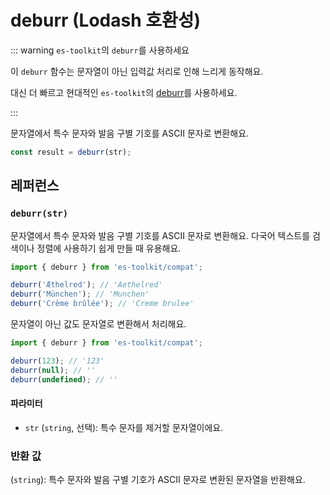 # deburr (Lodash 호환성)

::: warning `es-toolkit`의 `deburr`를 사용하세요

이 `deburr` 함수는 문자열이 아닌 입력값 처리로 인해 느리게 동작해요.

대신 더 빠르고 현대적인 `es-toolkit`의 [deburr](../../string/deburr.md)를 사용하세요.

:::

문자열에서 특수 문자와 발음 구별 기호를 ASCII 문자로 변환해요.

```typescript
const result = deburr(str);
```

## 레퍼런스

### `deburr(str)`

문자열에서 특수 문자와 발음 구별 기호를 ASCII 문자로 변환해요. 다국어 텍스트를 검색이나 정렬에 사용하기 쉽게 만들 때 유용해요.

```typescript
import { deburr } from 'es-toolkit/compat';

deburr('Æthelred'); // 'Aethelred'
deburr('München'); // 'Munchen'  
deburr('Crème brûlée'); // 'Creme brulee'
```

문자열이 아닌 값도 문자열로 변환해서 처리해요.

```typescript
import { deburr } from 'es-toolkit/compat';

deburr(123); // '123'
deburr(null); // ''
deburr(undefined); // ''
```

#### 파라미터

- `str` (`string`, 선택): 특수 문자를 제거할 문자열이에요.

### 반환 값

(`string`): 특수 문자와 발음 구별 기호가 ASCII 문자로 변환된 문자열을 반환해요.
